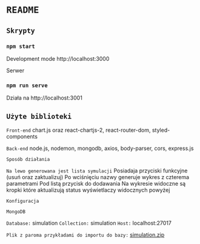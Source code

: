 # `README`

## `Skrypty`

### `npm start`

Development mode http://localhost:3000


Serwer

### `npm run serve`

Działa na  http://localhost:3001
 
 
## `Użyte biblioteki`

`Front-end`
chart.js oraz react-chartjs-2,
react-router-dom,
styled-components

`Back-end`
node.js,
nodemon,
mongodb,
axios,
body-parser,
cors,
express.js

`Sposób działania`

`Na lewo generowana jest lista symulacji`
Posiadaja przyciski funkcyjne (usuń oraz zaktualizuj)
Po wciśnięciu nazwy generuje wykres z czterema parametrami
Pod listą przycisk do dodawania
Na wykresie widoczne są kropki które aktualizują status wyświetlaczy widocznych powyżej

`Konfiguracja`

`MongoDB`

`Database:` simulation
`Collection:` simulation
`Host:` localhost:27017

`Plik z paroma przykładami do importu do bazy:`
[simulation.zip](https://github.com/Mateusz03/epidemy-simulation/files/9855540/simulation.zip)
